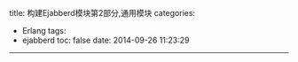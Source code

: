 title: 构建Ejabberd模块第2部分,通用模块
categories:
  - Erlang
tags:
  - ejabberd
toc: false
date: 2014-09-26 11:23:29
---


